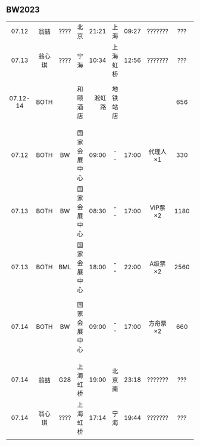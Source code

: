 ## BW2023

|        |      |        |            |       |        |       |         |      |      |
| :----: | :--: | :----: | :--------: | ----: |  :--:  | :---- | :-----: | :--: | :--: |
| 07.12  | 翁喆 |  ????  |    北京    | 21:21 |  上海  | 09:27 | ??????? |  ??? |      |
| 07.13  |翁心琪|  ????  |    宁海    | 10:34 |上海虹桥| 12:56 | ??????? |  ??? |      |
|07.12-14| BOTH |        |  和颐酒店  | 淞虹路|地铁站店|       |         |  656 | 地铁30分钟 |
|        |      |        |            |       |        |       |         |      |      |
| 07.12  | BOTH |   BW   |国家会展中心| 09:00 |   --   | 17:00 | 代理人×1|  330 | 地铁30分钟 |
| 07.13  | BOTH |   BW   |国家会展中心| 08:30 |   --   | 17:00 | VIP票×2 | 1180 | 地铁30分钟 |
| 07.13  | BOTH |   BML  |国家会展中心| 18:00 |   --   | 22:00 | A级票×2 | 2560 |      |
| 07.14  | BOTH |   BW   |国家会展中心| 09:00 |   --   | 17:00 | 方舟票×2|  660 | 走到虹桥30分钟 |
|        |      |        |            |       |        |       |         |      |      |
| 07.14  | 翁喆 |  G28   |  上海虹桥  | 19:00 | 北京南 | 23:18 | ??????? |  ??? |      |
| 07.14  |翁心琪|  ????  |  上海虹桥  | 17:14 |  宁海  | 19:44 | ??????? |  ??? |      |
|        |      |        |            |       |        |       |         |      |      |

